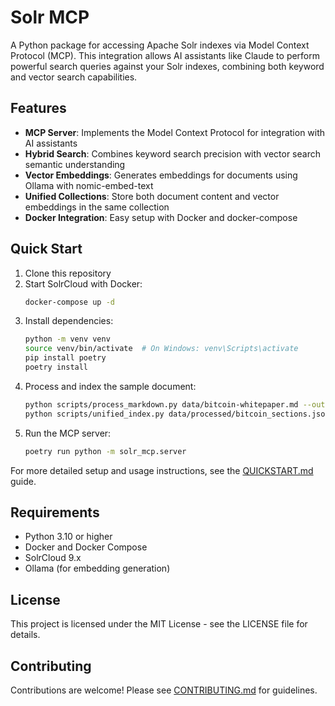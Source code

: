 # Solr MCP

A Python package for accessing Apache Solr indexes via Model Context Protocol (MCP). This integration allows AI assistants like Claude to perform powerful search queries against your Solr indexes, combining both keyword and vector search capabilities.

## Features

- **MCP Server**: Implements the Model Context Protocol for integration with AI assistants
- **Hybrid Search**: Combines keyword search precision with vector search semantic understanding
- **Vector Embeddings**: Generates embeddings for documents using Ollama with nomic-embed-text
- **Unified Collections**: Store both document content and vector embeddings in the same collection
- **Docker Integration**: Easy setup with Docker and docker-compose

## Quick Start

1. Clone this repository
2. Start SolrCloud with Docker:
   ```bash
   docker-compose up -d
   ```
3. Install dependencies:
   ```bash
   python -m venv venv
   source venv/bin/activate  # On Windows: venv\Scripts\activate
   pip install poetry
   poetry install
   ```
4. Process and index the sample document:
   ```bash
   python scripts/process_markdown.py data/bitcoin-whitepaper.md --output data/processed/bitcoin_sections.json
   python scripts/unified_index.py data/processed/bitcoin_sections.json --collection unified
   ```
5. Run the MCP server:
   ```bash
   poetry run python -m solr_mcp.server
   ```

For more detailed setup and usage instructions, see the [QUICKSTART.md](QUICKSTART.md) guide.

## Requirements

- Python 3.10 or higher
- Docker and Docker Compose
- SolrCloud 9.x
- Ollama (for embedding generation)

## License

This project is licensed under the MIT License - see the LICENSE file for details.

## Contributing

Contributions are welcome! Please see [CONTRIBUTING.md](CONTRIBUTING.md) for guidelines.